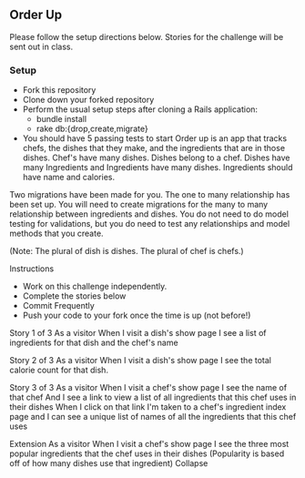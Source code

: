 ## Order Up
Please follow the setup directions below. Stories for the challenge will be sent out in class.

### Setup
- Fork this repository
- Clone down your forked repository
- Perform the usual setup steps after cloning a Rails application:
    - bundle install
    - rake db:{drop,create,migrate}
- You should have 5 passing tests to start
Order up is an app that tracks chefs, the dishes that they make, and the ingredients that are in those dishes. Chef's have many dishes. Dishes belong to a chef. Dishes have many Ingredients and Ingredients have many dishes. Ingredients should have name and calories.

Two migrations have been made for you. The one to many relationship has been set up. You will need to create migrations for the many to many relationship between ingredients and dishes. You do not need to do model testing for validations, but you do need to test any relationships and model methods that you create.

(Note: The plural of dish is dishes. The plural of chef is chefs.)

Instructions
* Work on this challenge independently.
* Complete the stories below
* Commit Frequently
* Push your code to your fork once the time is up (not before!)

Story 1 of 3
As a visitor
When I visit a dish's show page
I see a list of ingredients for that dish
and the chef's name

Story 2 of 3
As a visitor
When I visit a dish's show page
I see the total calorie count for that dish.

Story 3 of 3
As a visitor
When I visit a chef's show page
I see the name of that chef
And I see a link to view a list of all ingredients that this chef uses in their dishes
When I click on that link
I'm taken to a chef's ingredient index page
and I can see a unique list of names of all the ingredients that this chef uses


Extension
As a visitor
When I visit a chef's show page
I see the three most popular ingredients that the chef uses in their dishes
(Popularity is based off of how many dishes use that ingredient)
Collapse
